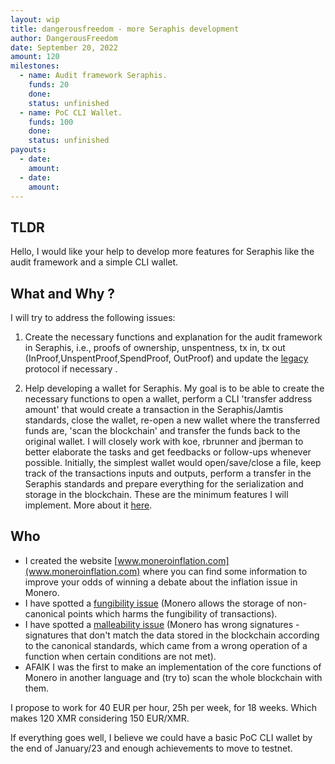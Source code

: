```yaml
---
layout: wip
title: dangerousfreedom - more Seraphis development 
author: DangerousFreedom
date: September 20, 2022
amount: 120 
milestones:
  - name: Audit framework Seraphis.
    funds: 20 
    done:
    status: unfinished
  - name: PoC CLI Wallet.
    funds: 100 
    done:
    status: unfinished
payouts:
  - date:
    amount:
  - date:
    amount:
---
```

## TLDR
Hello, I would like your help to develop more features for Seraphis like the audit framework and a simple CLI wallet.

## What and Why ?
I will try to address the following issues:

1) Create the necessary functions and explanation for the audit framework in Seraphis, i.e., proofs of ownership, unspentness, tx in, tx out (InProof,UnspentProof,SpendProof, OutProof) and update the [legacy](https://github.com/monero-project/monero/issues/7353) protocol if necessary .

2) Help developing a wallet for Seraphis. My goal is to be able to create the necessary functions to open a wallet, perform a CLI 'transfer address amount' that would create a transaction in the Seraphis/Jamtis standards, close the wallet, re-open a new wallet where the transferred funds are, 'scan the blockchain' and transfer the funds back to the original wallet. I will closely work with koe, rbrunner and jberman to better elaborate the tasks and get feedbacks or follow-ups whenever possible. Initially, the simplest wallet would open/save/close a file, keep track of the transactions inputs and outputs, perform a transfer in the Seraphis standards and prepare everything for the serialization and storage in the blockchain. These are the minimum features I will implement. More about it [here](https://github.com/seraphis-migration/wallet3/issues/10).


## Who
- I created the website [www.moneroinflation.com](www.moneroinflation.com) where you can find some information to improve your odds of winning a debate about the inflation issue in Monero.
- I have spotted a [fungibility issue](https://github.com/monero-project/monero/issues/8351) (Monero allows the storage of non-canonical points which harms the fungibility of transactions). 
- I have spotted a [malleability issue](https://github.com/monero-project/monero/issues/8438) (Monero has wrong signatures - signatures that don't match the data stored in the blockchain according to the canonical standards, which came from a wrong operation of a function when certain conditions are not met). 
- AFAIK I was the first to make an implementation of the core functions of Monero in another language and (try to) scan the whole blockchain with them.

I propose to work for 40 EUR per hour, 25h per week, for 18 weeks. Which makes 120 XMR considering 150 EUR/XMR.

If everything goes well, I believe we could have a basic PoC CLI wallet by the end of January/23 and enough achievements to move to testnet. 
